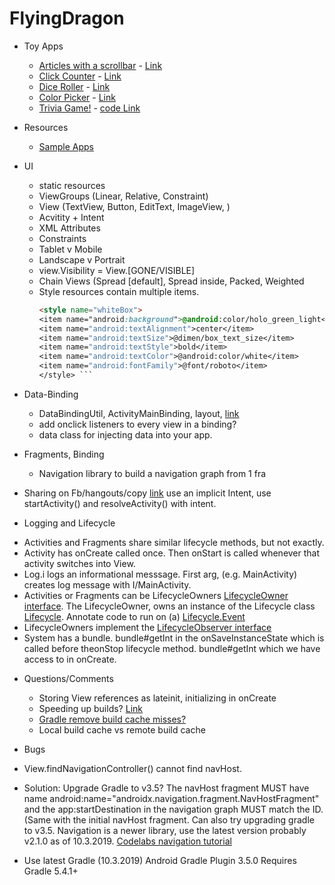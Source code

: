 # FlyingDragon

* Toy Apps
  - [Articles with a scrollbar](https://lh3.googleusercontent.com/-9v5kYyPjA9E/XZTOzw-KFrI/AAAAAAAAINw/0L-_S1ghGF0I70FBV_JqIBSNJL6koojJwCK8BGAsYHg/s0/2019-10-02.png) - [Link](https://codelabs.developers.google.com/codelabs/kotlin-android-training-linear-layout/index.html?index=..%2F..android-kotlin-fundamentals#1)
  - [Click Counter](https://lh3.googleusercontent.com/-L5lU3tmGTYM/XZTPDyOFpkI/AAAAAAAAIN4/CerE5A-5STwxFcrTXSbUFBzpGHU_qOgrQCK8BGAsYHg/s0/2019-10-02.png) - [Link](https://codelabs.developers.google.com/codelabs/android-training-layout-editor-part-a/index.html?index=..%2F..android-training#1)
  - [Dice Roller](https://lh3.googleusercontent.com/-BBTL_IfKlIM/XZUk7n17OlI/AAAAAAAAIOk/atPN8UOE6GcltWefdEpYO1_G4IHR2Zo4wCK8BGAsYHg/s0/2019-10-02.png) - [Link](https://codelabs.developers.google.com/codelabs/kotlin-android-training-images-compat/index.html?index=..%2F..android-kotlin-fundamentals#1)
  - [Color Picker](https://lh3.googleusercontent.com/-3135Ax2NMGk/XZUk8JzwllI/AAAAAAAAIOo/m2SMsxP0jbESLSy_ynl5z8ynnD0sJtUeQCK8BGAsYHg/s0/2019-10-02.png) - [Link](https://codelabs.developers.google.com/codelabs/kotlin-android-training-constraint-layout/index.html?index=..%2F..android-kotlin-fundamentals#1)
  - [Trivia Game!](https://lh3.googleusercontent.com/-WDNXGUrTlxs/XZY96b_h5EI/AAAAAAAAIPY/OdgKQF0G42ksqjq-7Zi4SneJQ81lTUuTACK8BGAsYHg/s0/2019-10-03.png) - [code Link](AndroidTrivia-Starter)

* Resources 
  - [Sample Apps](https://github.com/googlesamples)

* UI
  - static resources
  - ViewGroups (Linear, Relative, Constraint)
  - View (TextView, Button, EditText, ImageView, )
  - Acvitity + Intent
  - XML Attributes 
  - Constraints 
  - Tablet v Mobile 
  - Landscape v Portrait
  - view.Visibility = View.[GONE/VISIBLE]
  - Chain Views (Spread [default], Spread inside, Packed, Weighted
  - Style resources contain multiple items.
     ```html
     <style name="whiteBox">
     <item name="android:background">@android:color/holo_green_light</item>
     <item name="android:textAlignment">center</item>
     <item name="android:textSize">@dimen/box_text_size</item>
     <item name="android:textStyle">bold</item>
     <item name="android:textColor">@android:color/white</item>
     <item name="android:fontFamily">@font/roboto</item>
     </style> ```
 
 * Data-Binding
   - DataBindingUtil, ActivityMainBinding, layout, [link](https://codelabs.developers.google.com/codelabs/kotlin-android-training-data-binding-basics/index.html?index=..%2F..android-kotlin-fundamentals#2)
   - add onclick listeners to every view in a binding?
   - data class for injecting data into your app.
   
 * Fragments, Binding 
   - Navigation library to build a navigation graph from 1 fra  
   
 * Sharing on Fb/hangouts/copy [link](https://codelabs.developers.google.com/codelabs/kotlin-android-training-start-external-activity/index.html?index=..%2F..android-kotlin-fundamentals#4)  use an implicit Intent, use startActivity() and resolveActivity() with intent.
 
 * Logging and Lifecycle
  - Activities and Fragments share similar lifecycle methods, but not exactly.
  - Activity has onCreate called once.  Then onStart is called whenever that activity switches into View.
  - Log.i logs an informational messsage.  First arg, (e.g. MainActivity) creates log message with I/MainActivity.
  - Activities or Fragments can be LifecycleOwners [LifecycleOwner interface](https://developer.android.com/reference/android/arch/lifecycle/LifecycleOwner).  The LifecycleOwner, owns an instance of the Lifecycle class [Lifecycle](https://developer.android.com/reference/android/arch/lifecycle/Lifecycle.html).  Annotate code to run on (a)  [Lifecycle.Event](https://developer.android.com/reference/android/arch/lifecycle/Lifecycle.Event.html)
  - LifecycleOwners implement the [LifecycleObserver interface](https://developer.android.com/reference/android/arch/lifecycle/LifecycleObserver)
  - System has a bundle.  bundle#getInt in the onSaveInstanceState which is called before theonStop lifecycle method.  bundle#getInt which we have access to in onCreate.
   
 * Questions/Comments 
   - Storing View references as lateinit, initializing in onCreate
   - Speeding up builds? [Link](https://buck.build/)
   - [Gradle remove build cache misses?](https://www.youtube.com/watch?v=2frfDMJwvf4&feature=youtu.be&t=384)
   - Local build cache vs remote build cache 
   
   
  * Bugs
   - View.findNavigationController() cannot find navHost.  
   - Solution: Upgrade Gradle to v3.5?  The navHost fragment MUST have name android:name="androidx.navigation.fragment.NavHostFragment" and the app:startDestination in the navigation graph MUST match the ID.  (Same with the initial navHost fragment.  Can also try upgrading gradle to v3.5.  Navigation is a newer library, use the latest version probably v2.1.0 as of 10.3.2019. [Codelabs navigation tutorial](https://codelabs.developers.google.com/codelabs/kotlin-android-training-add-navigation/index.html?index=..%2F..android-kotlin-fundamentals#3)  
   
  - Use latest Gradle (10.3.2019) Android Gradle Plugin    3.5.0 Requires Gradle 5.4.1+
  
  

